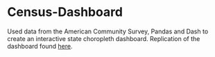 # Census-Dashboard

Used data from the American Community Survey, Pandas and Dash to create an interactive state choropleth dashboard. Replication of the dashboard found [here](https://www.census.gov/library/visualizations/interactive/learn-about-states-acs-2019.html).

